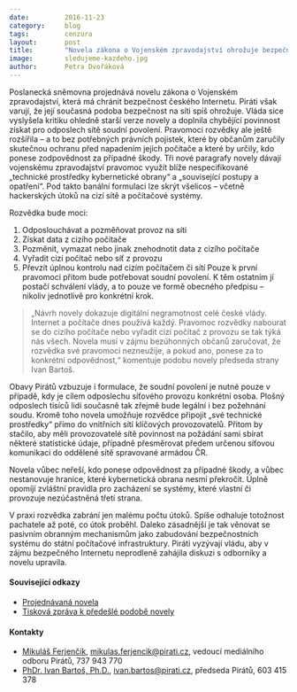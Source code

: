 ```yaml
---
date:         2016-11-23
category:     blog
tags:         cenzura
layout:       post
title:        "Novela zákona o Vojenském zpravodajství ohrožuje bezpečnost českého Internetu." 
image:        sledujeme-kazdeho.jpg
author:       Petra Dvořáková
---
```


Poslanecká sněmovna projednává novelu zákona o Vojenském zpravodajství, která má chránit bezpečnost českého Internetu. Piráti však varují, že její současná podoba bezpečnost na síti spíš ohrožuje. Vláda sice vyslyšela kritiku ohledně starší verze novely a doplnila chybějící povinnost získat pro odposlech sítě soudní povolení. Pravomoci rozvědky ale ještě rozšířila – a to bez potřebných právních pojistek, které by občanům zaručily skutečnou ochranu před napadením jejich počítače a které by určily, kdo ponese zodpovědnost za případné škody. Tři nové paragrafy novely dávají vojenskému zpravodajství pravomoc využít blíže nespecifikované „technické prostředky kybernetické obrany“ a „související postupy a opatření“. Pod takto banální formulaci lze skrýt všelicos – včetně hackerských útoků na cizí sítě a počítačové systémy.

Rozvědka bude moci:

1. Odposlouchávat a pozměňovat provoz na síti
2. Získat data z cizího počítače
3. Pozměnit, vymazat nebo jinak znehodnotit data z cizího počítače
4. Vyřadit cizí počítač nebo síť z provozu
5. Převzít úplnou kontrolu nad cizím počítačem či sítí
Pouze k první pravomoci přitom bude potřebovat soudní povolení. K těm ostatním jí postačí schválení vlády, a to pouze ve formě obecného předpisu – nikoliv jednotlivě pro konkrétní krok.

> „Návrh novely dokazuje digitální negramotnost celé české vlády. Internet a počítače dnes používá každý. Pravomoc rozvědky nabourat se do cizího počítače nebo vyřadit cizí počítač z provozu se tak týká nás všech. Novela musí v zájmu bezúhonných občanů zaručovat, že rozvědka své pravomoci nezneužije, a pokud ano, ponese za to konkrétní odpovědnost,“ komentuje podobu novely předseda strany Ivan Bartoš.

Obavy Pirátů vzbuzuje i formulace, že soudní povolení je nutné pouze v případě, kdy je cílem odposlechu síťového provozu konkrétní osoba. Plošný odposlech tisíců lidí současně tak zřejmě bude legální i bez požehnání soudu. Kromě toho novela umožňuje rozvědce připojit „své technické prostředky“ přímo do vnitřních sítí klíčových provozovatelů. Přitom by stačilo, aby měli provozovatelé sítě povinnost na požádání sami sbírat některé statistické údaje, případně přesměrovat předem určenou síťovou komunikaci do oddělené sítě spravované armádou ČR.

Novela vůbec neřeší, kdo ponese odpovědnost za případné škody, a vůbec nestanovuje hranice, které kybernetická obrana nesmí překročit. Úplně opomíjí zvláštní pravidla pro zacházení se systémy, které vlastní či provozuje nezúčastněná třetí strana.

V praxi rozvědka zabrání jen malému počtu útoků. Spíše odhaluje totožnost pachatele až poté, co útok proběhl. Daleko zásadnější je tak věnovat se pasivním obranným mechanismům jako zabudování bezpečnostních systému do státní počítačové infrastruktury. Piráti vyzývají vládu, aby v zájmu bezpečného Internetu neprodleně zahájila diskuzi s odborníky a novelu upravila.

#### Související odkazy

* [Projednávaná novela](http://www.psp.cz/sqw/text/tiskt.sqw?O=7&CT=931&CT1=0)
* [Tisková zpráva k předešlé podobě novely](https://www.pirati.cz/tiskove-zpravy/dalsi_pokus_o_omezovani_soukromi_obcanu_zpravodajci_chteji_pravomoc_neomezene_sledovat_internetovy_provoz_-_bez_povoleni_soudu)

#### Kontakty

* [Mikuláš Ferjenčík](https://www.pirati.cz/lide/mikulas_ferjencik), [mikulas.ferjencik@pirati.cz](mikulas.ferjencik@pirati.cz), vedoucí mediálního odboru Pirátů, 737 943 770
* [PhDr. Ivan Bartoš, Ph.D.](https://www.pirati.cz/lide/ivan_bartos), [ivan.bartos@pirati.cz](ivan.bartos@pirati.cz), předseda Pirátů, 603 415 378
